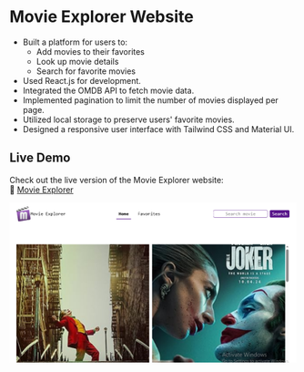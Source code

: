 # Movie Explorer Website

- Built a platform for users to:
  - Add movies to their favorites
  - Look up movie details
  - Search for favorite movies
- Used React.js for development.
- Integrated the OMDB API to fetch movie data.
- Implemented pagination to limit the number of movies displayed per page.
- Utilized local storage to preserve users' favorite movies.
- Designed a responsive user interface with Tailwind CSS and Material UI.

## Live Demo

Check out the live version of the Movie Explorer website:  
🔗 [Movie Explorer](https://filmexplorerwebsite.netlify.app/)

<img src='/src/assets/homepage.png'>
